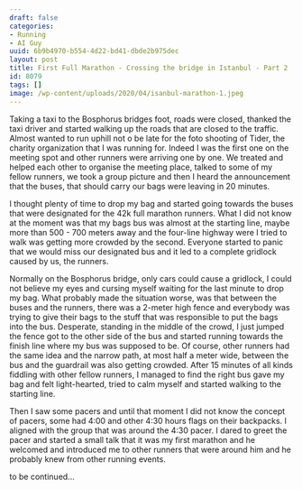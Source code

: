 ```yaml
---
draft: false
categories:
- Running
- AI Guy
uuid: 6b9b4970-b554-4d22-bd41-dbde2b975dec
layout: post
title: First Full Marathon - Crossing the bridge in Istanbul - Part 2
id: 8079
tags: []
image: /wp-content/uploads/2020/04/isanbul-marathon-1.jpeg
---
```



Taking a taxi to the Bosphorus bridges foot, roads were closed, thanked the taxi driver and started walking up the roads that are closed to the traffic. Almost wanted to run uphill not o be late for the foto shooting of Tider, the charity organization that I was running for. Indeed I was the first one on the meeting spot and other runners were arriving one by one. We treated and helped each other to organise the meeting place, talked to some of my fellow runners, we took a group picture and then I heard the announcement that the buses, that should carry our bags were leaving in 20 minutes.

I thought plenty of time to drop my bag and started going towards the buses that were designated for the 42k full marathon runners. What I did not know at the moment was that my bags bus was almost at the starting line, maybe more than 500 - 700 meters away and the four-line highway were I tried to walk was getting more crowded by the second. Everyone started to panic that we would miss our designated bus and it led to a complete gridlock caused by us, the runners.

Normally on the Bosphorus bridge, only cars could cause a gridlock, I could not believe my eyes and cursing myself waiting for the last minute to drop my bag. What probably made the situation worse, was that between the buses and the runners, there was a 2-meter high fence and everybody was trying to give their bags to the stuff that was responsible to put the bags into the bus. Desperate, standing in the middle of the crowd, I just jumped the fence got to the other side of the bus and started running towards the finish line where my bus was supposed to be. Of course, other runners had the same idea and the narrow path, at most half a meter wide, between the bus and the guardrail was also getting crowded. After 15 minutes of all kinds fiddling with other fellow runners, I managed to find the right bus gave my bag and felt light-hearted, tried to calm myself and started walking to the starting line.

Then I saw some pacers and until that moment I did not know the concept of pacers, some had 4:00 and other 4:30 hours flags on their backpacks. I aligned with the group that was around the 4:30 pacer.  I dared to greet the pacer and started a small talk that it was my first marathon and he welcomed and introduced me to other runners that were around him and he probably knew from other running events.

to be continued...

